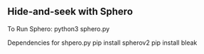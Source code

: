 ## Hide-and-seek with Sphero

To Run Sphero:
python3 sphero.py

Dependencies for shpero.py
pip install spherov2
pip install bleak